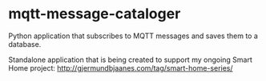 # mqtt-message-cataloger
Python application that subscribes to MQTT messages and saves them to a database.

Standalone application that is being created to support my ongoing Smart Home project:
http://gjermundbjaanes.com/tag/smart-home-series/